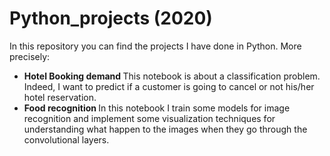 # Python_projects (2020)

In this repository you can find the projects I have done in Python. More precisely:
- <b> Hotel Booking demand </b> This notebook is about a classification problem. Indeed, I want to predict if a customer is going to cancel or not his/her hotel reservation.
-  <b> Food recognition </b> In this notebook I train some models for image recognition and implement some visualization techniques for understanding what happen to the images when they go through the convolutional layers. 
